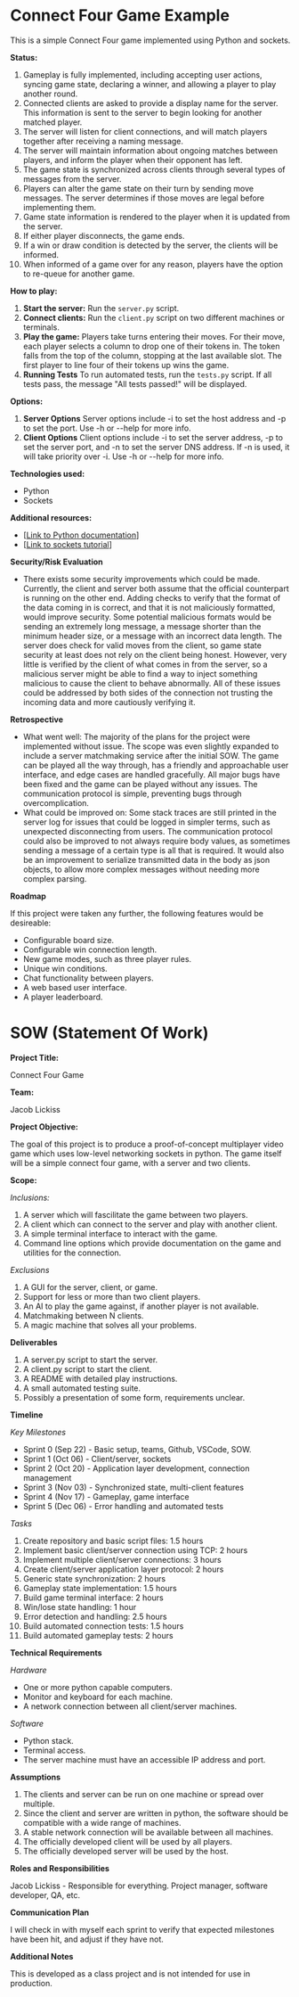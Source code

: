 # Connect Four Game Example

This is a simple Connect Four game implemented using Python and sockets.

**Status:**
1. Gameplay is fully implemented, including accepting user actions, syncing game state, declaring a winner, and allowing a player to play another round.
2. Connected clients are asked to provide a display name for the server. This information is sent to the server to begin looking for another matched player.
3. The server will listen for client connections, and will match players together after receiving a naming message.
4. The server will maintain information about ongoing matches between players, and inform the player when their opponent has left.
5. The game state is synchronized across clients through several types of messages from the server.
6. Players can alter the game state on their turn by sending move messages. The server determines if those moves are legal before implementing them.
7. Game state information is rendered to the player when it is updated from the server.
8. If either player disconnects, the game ends.
9. If a win or draw condition is detected by the server, the clients will be informed.
10. When informed of a game over for any reason, players have the option to re-queue for another game.

**How to play:**
1. **Start the server:** Run the `server.py` script.
2. **Connect clients:** Run the `client.py` script on two different machines or terminals.
3. **Play the game:** Players take turns entering their moves. For their move, each player selects a column to drop one of their tokens in. The token falls from the top of the column, stopping at the last available slot. The first player to line four of their tokens up wins the game.
4. **Running Tests** To run automated tests, run the `tests.py` script. If all tests pass, the message "All tests passed!" will be displayed.

**Options:**
1. **Server Options** Server options include -i to set the host address and -p to set the port. Use -h or --help for more info.
2. **Client Options** Client options include -i to set the server address, -p to set the server port, and -n to set the server DNS address. If -n is used, it will take priority over -i. Use -h or --help for more info.

**Technologies used:**
* Python
* Sockets

**Additional resources:**
* [[Link to Python documentation](https://docs.python.org/3/)]
* [[Link to sockets tutorial](https://docs.python.org/3/library/socket.html)]

**Security/Risk Evaluation**
* There exists some security improvements which could be made. Currently, the client and server both assume that the official counterpart is running on the other end. Adding checks to verify that the format of the data coming in is correct, and that it is not maliciously formatted, would improve security. Some potential malicious formats would be sending an extremely long message, a message shorter than the minimum header size, or a message with an incorrect data length. The server does check for valid moves from the client, so game state security at least does not rely on the client being honest. However, very little is verified by the client of what comes in from the server, so a malicious server might be able to find a way to inject something malicious to cause the client to behave abnormally. All of these issues could be addressed by both sides of the connection not trusting the incoming data and more cautiously verifying it.

**Retrospective**
* What went well: The majority of the plans for the project were implemented without issue. The scope was even slightly expanded to include a server matchmaking service after the initial SOW. The game can be played all the way through, has a friendly and approachable user interface, and edge cases are handled gracefully. All major bugs have been fixed and the game can be played without any issues. The communication protocol is simple, preventing bugs through overcomplication.
* What could be improved on: Some stack traces are still printed in the server log for issues that could be logged in simpler terms, such as unexpected disconnecting from users. The communication protocol could also be improved to not always require body values, as sometimes sending a message of a certain type is all that is required. It would also be an improvement to serialize transmitted data in the body as json objects, to allow more complex messages without needing more complex parsing.

**Roadmap**

If this project were taken any further, the following features would be desireable:

* Configurable board size.
* Configurable win connection length.
* New game modes, such as three player rules.
* Unique win conditions.
* Chat functionality between players.
* A web based user interface.
* A player leaderboard.

# SOW (Statement Of Work)

**Project Title:**

Connect Four Game

**Team:**

Jacob Lickiss

**Project Objective:**

The goal of this project is to produce a proof-of-concept multiplayer video game which uses low-level networking sockets in python. The game itself will be a simple connect four game, with a server and two clients.

**Scope:**

*Inclusions:*
1. A server which will fascilitate the game between two players.
2. A client which can connect to the server and play with another client.
3. A simple terminal interface to interact with the game.
4. Command line options which provide documentation on the game and utilities for the connection.

*Exclusions*
1. A GUI for the server, client, or game.
2. Support for less or more than two client players.
3. An AI to play the game against, if another player is not available.
4. Matchmaking between N clients.
5. A magic machine that solves all your problems.

**Deliverables**
1. A server.py script to start the server.
2. A client.py script to start the client.
3. A README with detailed play instructions.
4. A small automated testing suite.
5. Possibly a presentation of some form, requirements unclear.

**Timeline**

*Key Milestones*
+ Sprint 0 (Sep 22) - Basic setup, teams, Github, VSCode, SOW.
+ Sprint 1 (Oct 06) - Client/server, sockets
+ Sprint 2 (Oct 20) - Application layer development, connection management
+ Sprint 3 (Nov 03) - Synchronized state, multi-client features
+ Sprint 4 (Nov 17) - Gameplay, game interface
+ Sprint 5 (Dec 06) - Error handling and automated tests

*Tasks*
1. Create repository and basic script files: 1.5 hours
2. Implement basic client/server connection using TCP: 2 hours
3. Implement multiple client/server connections: 3 hours
4. Create client/server application layer protocol: 2 hours
5. Generic state synchronization: 2 hours
6. Gameplay state implementation: 1.5 hours
7. Build game terminal interface: 2 hours
8. Win/lose state handling: 1 hour
9. Error detection and handling: 2.5 hours
10. Build automated connection tests: 1.5 hours
11. Build automated gameplay tests: 2 hours

**Technical Requirements**

*Hardware*
+ One or more python capable computers.
+ Monitor and keyboard for each machine.
+ A network connection between all client/server machines.

*Software*
+ Python stack.
+ Terminal access.
+ The server machine must have an accessible IP address and port.

**Assumptions**

1. The clients and server can be run on one machine or spread over multiple.
2. Since the client and server are written in python, the software should be compatible with a wide range of machines.
3. A stable network connection will be available between all machines.
4. The officially developed client will be used by all players.
5. The officially developed server will be used by the host.

**Roles and Responsibilities**

Jacob Lickiss - Responsible for everything. Project manager, software developer, QA, etc.

**Communication Plan**

I will check in with myself each sprint to verify that expected milestones have been hit, and adjust if they have not.

**Additional Notes**

This is developed as a class project and is not intended for use in production.
